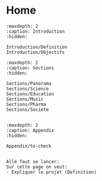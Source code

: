 # Home

```{toctree}
:maxdepth: 2
:caption: Introduction
:hidden:

Introduction/Definition
Introduction/Objectifs

```

```{toctree}
:maxdepth: 2
:caption: Sections
:hidden:

Sections/Panorama
Sections/Science
Sections/Education
Sections/Music
Sections/Pharma
Sections/Societe


```

```{toctree}
:maxdepth: 2
:caption: Appendix
:hidden:

Appendix/to-check

```

```{admonition} C'est parti

Allé faut se lancer:
Sur cette page on veut:
- Expliquer le projet (Definition)


```

